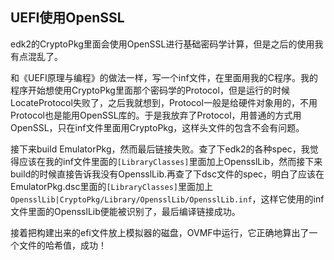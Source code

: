 ## UEFI使用OpenSSL

edk2的CryptoPkg里面会使用OpenSSL进行基础密码学计算，但是之后的使用我有点混乱了。

和《UEFI原理与编程》的做法一样，写一个inf文件，在里面用我的C程序。我的程序开始想使用CryptoPkg里面那个密码学的Protocol，但是运行的时候LocateProtocol失败了，之后我就想到，Protocol一般是给硬件对象用的，不用Protocol也是能用OpenSSL库的。于是我放弃了Protocol，用普通的方式用OpenSSL，只在inf文件里面用CryptoPkg，这样头文件的包含不会有问题。

接下来build EmulatorPkg，然而最后链接失败。查了下edk2的各种spec，我觉得应该在我的inf文件里面的``[LibraryClasses]``里面加上OpensslLib，然而接下来build的时候直接告诉我没有OpensslLib.再查了下dsc文件的spec，明白了应该在EmulatorPkg.dsc里面的``[LibraryClasses]``里面加上``OpensslLib|CryptoPkg/Library/OpensslLib/OpensslLib.inf``，这样它使用的inf文件里面的OpensslLib便能被识别了，最后编译链接成功。

接着把构建出来的efi文件放上模拟器的磁盘，OVMF中运行，它正确地算出了一个文件的哈希值，成功！
